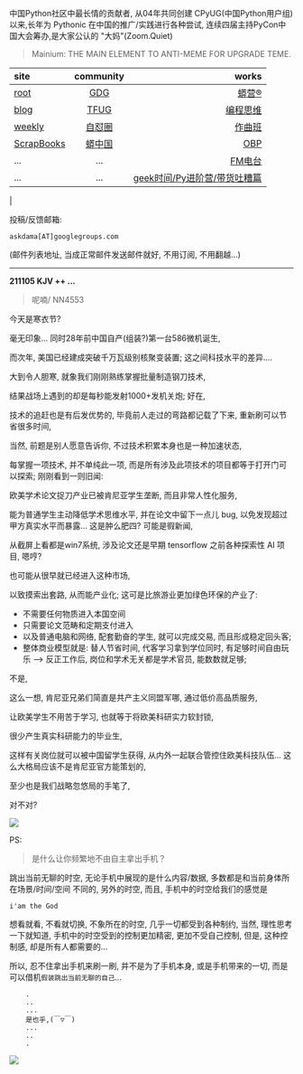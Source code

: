 中国Python社区中最长情的贡献者, 从04年共同创建 CPyUG(中国Python用户组)以来,长年为 Pythonic 在中国的推广/实践进行各种尝试, 连续四届主持PyCon中国大会筹办,是大家公认的 "大妈"(Zoom.Quiet)

> Mainium: THE MAIN ELEMENT TO ANTI-MEME FOR UPGRADE TEME.

| site | community | works |
| :-----| :----: | ----: |
| [root](http://zoomquiet.io/) | [GDG](https://blog.zhgdg.org/) | [蟒营®](https://doc.101.camp/) |
| [blog](https://blog.zoomquiet.io/pages/zoomquiet.html) | [TFUG](http://zh.tfug.world/) | [编程思维](https://py.101.camp/) |
| [weekly](http://weekly.pychina.org/) | [自怼圈](https://du.101.camp/) | [作曲班](https://mu.101.camp/) |
| [ScrapBooks](https://zoomquiet.io/collection.html) | [蟒中国](https://pychina.org/) | [OBP](https://zoomquiet.io/obp/index.html) |
| ... | ... | [FM电台](https://fm.101.camp/) |
| ... | ... | [geek时间/Py进阶营/带货吐糟篇](https://fm.101.camp/2020/geek2py-dama.html) 
 |


投稿/反馈邮箱:

    askdama[AT]googlegroups.com

(邮件列表地址, 
当成正常邮件发送邮件就好, 不用订阅, 不用翻越...)


---------------------------------------------------
**211105 KJV ++ ...**

> 呢喃/ NN4553



今天是寒衣节?

毫无印象...
同时28年前中国自产(组装?)第一台586微机诞生,

而次年,
美国已经建成突破千万瓦级别核聚变装置;
这之间科技水平的差异....

大到令人胆寒,
就象我们刚刚熟练掌握批量制造钢刀技术,

结果战场上遇到的却是每秒能发射1000+发机关炮;
好在,

技术的追赶也是有后发优势的,
毕竟前人走过的弯路都记载了下来,
重新刷可以节省很多时间,

当然,
前题是别人愿意告诉你,
不过技术积累本身也是一种加速状态,

每掌握一项技术,
并不单纯此一项,
而是所有涉及此项技术的项目都等于打开门可以探索;
刚刚看到一则旧闻:

欧美学术论文捉刀产业已被肯尼亚学生垄断,
而且非常人性化服务,

能为普通学生主动降低学术思维水平,
并在论文中留下一点儿 bug,
以免发现超过甲方真实水平而暴露...
这是肿么肥四?
可能是徦新闻,

从截屏上看都是win7系统,
涉及论文还是早期 tensorflow 之前各种探索性 AI 项目,
嗯哼?

也可能从很早就已经进入这种市场,

以致摸索出套路,
从而能产业化;
这可是比旅游业更加绿色环保的产业了:
- 不需要任何物质进入本国空间
- 只需要论文范畴和定期支付进入
- 以及普通电脑和网络, 配套勤奋的学生, 就可以完成交易, 而且形成稳定回头客;
- 整体商业模型就是: 替人节省时间, 代客学习拿到学位同时, 有足够时间自由玩乐 --> 反正工作后, 岗位和学术无关都是学术官员, 能数数就足够;

不是,

这么一想,
肯尼亚兄弟们简直是共产主义同盟军哪,
通过低价高品质服务,

让欧美学生不用苦于学习,
也就等于将欧美科研实力软封锁,

很少产生真实科研能力的毕业生,

这样有关岗位就可以被中国留学生获得,
从内外一起联合管控住欧美科技队伍...
这么大格局应该不是肯尼亚官方能策划的,

至少也是我们战略忽悠局的手笔了,

​对不对?





![](https://ipic.zoomquiet.top/2021-11-04-zq42-today-card-2111.005.jpeg)






PS:
> 是什么让你频繁地不由自主拿出手机？

跳出当前无聊的时空,
无论手机中展现的是什么内容/数据,
多数都是和当前身体所在场景/时间/空间 不同的,
另外的时空,
而且, 手机中的时空给我们的感觉是

    i'am the God

想看就看, 不看就切换,
不象所在的时空, 几乎一切都受到各种制约,
当然,
理性思考一下就知道,
手机中的时空受到的控制更加精密, 更加不受自己控制,
但是, 这种控制感,
却是所有人都需要的...

所以, 
忍不住拿出手机来刷一刷,
并不是为了手机本身, 或是手机带来的一切,
而是可以借机`假装跳出当前无聊的自己`...



```
    .
    ..
    ...
    是也乎,(￣▽￣)
    ...
    ..
    .
```


![](http://ydlj.zoomquiet.top/ipic/2021-07-10-210701DU21-zip.jpg)

